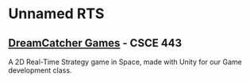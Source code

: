 Unnamed RTS
================

## [DreamCatcher Games](http://dreamcatchergames.blogspot.com/) - CSCE 443

A 2D Real-Time Strategy game in Space, made with Unity for our Game development class.
